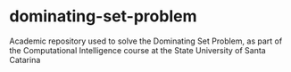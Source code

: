 # dominating-set-problem
Academic repository used to solve the Dominating Set Problem, as part of the Computational Intelligence course at the State University of Santa Catarina
